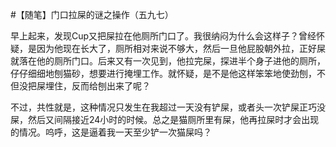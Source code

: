#【随笔】门口拉屎的谜之操作（五九七）

早上起来，发现Cup又把屎拉在他厕所门口了。我很纳闷为什么会这样子？曾经怀疑，是因为他现在长大了，厕所相对来说不够大，然后一旦他屁股朝外拉，正好屎就落在他的厕所门口。后来又有一次见到，他拉完屎，探进半个身子进他的厕所，仔仔细细地刨猫砂，想要进行掩埋工作。就怀疑，是不是他这样笨笨地使劲刨，不但没把屎埋住，反而给刨出来了呢？

不过，共性就是，这种情况只发生在我超过一天没有铲屎，或者头一次铲屎正巧没屎，然后又间隔接近24小时的时候。总之是猫厕所里有屎，他再拉屎时才会出现的情况。呜呼，这是逼着我一天至少铲一次猫屎吗？